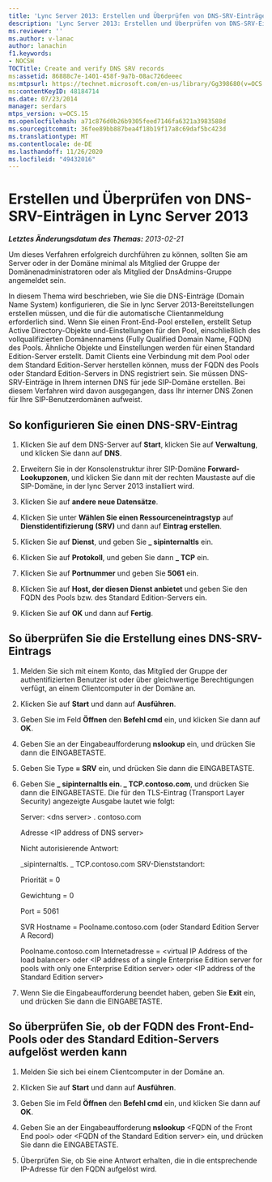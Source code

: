 ```yaml
---
title: 'Lync Server 2013: Erstellen und Überprüfen von DNS-SRV-Einträgen'
description: 'Lync Server 2013: Erstellen und Überprüfen von DNS-SRV-Einträgen'
ms.reviewer: ''
ms.author: v-lanac
author: lanachin
f1.keywords:
- NOCSH
TOCTitle: Create and verify DNS SRV records
ms:assetid: 86888c7e-1401-458f-9a7b-08ac726deeec
ms:mtpsurl: https://technet.microsoft.com/en-us/library/Gg398680(v=OCS.15)
ms:contentKeyID: 48184714
ms.date: 07/23/2014
manager: serdars
mtps_version: v=OCS.15
ms.openlocfilehash: a71c876d0b26b9305feed7146fa6321a3983588d
ms.sourcegitcommit: 36fee89bb887bea4f18b19f17a8c69daf5bc423d
ms.translationtype: MT
ms.contentlocale: de-DE
ms.lasthandoff: 11/26/2020
ms.locfileid: "49432016"
---
```

# <a name="create-and-verify-dns-srv-records-in-lync-server-2013"></a>Erstellen und Überprüfen von DNS-SRV-Einträgen in Lync Server 2013

<div data-xmlns="http://www.w3.org/1999/xhtml">

<div class="topic" data-xmlns="http://www.w3.org/1999/xhtml" data-msxsl="urn:schemas-microsoft-com:xslt" data-cs="https://msdn.microsoft.com/">

<div data-asp="https://msdn2.microsoft.com/asp">



</div>

<div id="mainSection">

<div id="mainBody">

<span> </span>

_**Letztes Änderungsdatum des Themas:** 2013-02-21_

Um dieses Verfahren erfolgreich durchführen zu können, sollten Sie am Server oder in der Domäne minimal als Mitglied der Gruppe der Domänenadministratoren oder als Mitglied der DnsAdmins-Gruppe angemeldet sein.

In diesem Thema wird beschrieben, wie Sie die DNS-Einträge (Domain Name System) konfigurieren, die Sie in lync Server 2013-Bereitstellungen erstellen müssen, und die für die automatische Clientanmeldung erforderlich sind. Wenn Sie einen Front-End-Pool erstellen, erstellt Setup Active Directory-Objekte und-Einstellungen für den Pool, einschließlich des vollqualifizierten Domänennamens (Fully Qualified Domain Name, FQDN) des Pools. Ähnliche Objekte und Einstellungen werden für einen Standard Edition-Server erstellt. Damit Clients eine Verbindung mit dem Pool oder dem Standard Edition-Server herstellen können, muss der FQDN des Pools oder Standard Edition-Servers in DNS registriert sein. Sie müssen DNS-SRV-Einträge in Ihrem internen DNS für jede SIP-Domäne erstellen. Bei diesem Verfahren wird davon ausgegangen, dass Ihr interner DNS Zonen für Ihre SIP-Benutzerdomänen aufweist.

<div>

## <a name="to-configure-a-dns-srv-record"></a>So konfigurieren Sie einen DNS-SRV-Eintrag

1.  Klicken Sie auf dem DNS-Server auf **Start**, klicken Sie auf **Verwaltung**, und klicken Sie dann auf **DNS**.

2.  Erweitern Sie in der Konsolenstruktur ihrer SIP-Domäne **Forward-Lookupzonen**, und klicken Sie dann mit der rechten Maustaste auf die SIP-Domäne, in der lync Server 2013 installiert wird.

3.  Klicken Sie auf **andere neue Datensätze**.

4.  Klicken Sie unter **Wählen Sie einen Ressourceneintragstyp** auf **Dienstidentifizierung (SRV)** und dann auf **Eintrag erstellen**.

5.  Klicken Sie auf **Dienst**, und geben Sie **\_ sipinternaltls** ein.

6.  Klicken Sie auf **Protokoll**, und geben Sie dann **\_ TCP** ein.

7.  Klicken Sie auf **Portnummer** und geben Sie **5061** ein.

8.  Klicken Sie auf **Host, der diesen Dienst anbietet** und geben Sie den FQDN des Pools bzw. des Standard Edition-Servers ein.

9.  Klicken Sie auf **OK** und dann auf **Fertig**.

</div>

<div>

## <a name="to-verify-the-creation-of-a-dns-srv-record"></a>So überprüfen Sie die Erstellung eines DNS-SRV-Eintrags

1.  Melden Sie sich mit einem Konto, das Mitglied der Gruppe der authentifizierten Benutzer ist oder über gleichwertige Berechtigungen verfügt, an einem Clientcomputer in der Domäne an.

2.  Klicken Sie auf  **Start** und dann auf  **Ausführen**.

3.  Geben Sie im Feld **Öffnen** den **Befehl cmd** ein, und klicken Sie dann auf **OK**.

4.  Geben Sie an der Eingabeaufforderung **nslookup** ein, und drücken Sie dann die EINGABETASTE.

5.  Geben Sie Type **= SRV** ein, und drücken Sie dann die EINGABETASTE.

6.  Geben Sie **\_ sipinternaltls ein. \_ TCP.contoso.com**, und drücken Sie dann die EINGABETASTE. Die für den TLS-Eintrag (Transport Layer Security) angezeigte Ausgabe lautet wie folgt:
    
    Server: \<dns server\> . contoso.com
    
    Adresse \<IP address of DNS server\>
    
    Nicht autorisierende Antwort:
    
    \_sipinternaltls. \_ TCP.contoso.com SRV-Dienststandort:
    
    Priorität = 0
    
    Gewichtung = 0
    
    Port = 5061
    
    SVR Hostname = Poolname.contoso.com (oder Standard Edition Server A Record)
    
    Poolname.contoso.com Internetadresse = \<virtual IP Address of the load balancer\> oder \<IP address of a single Enterprise Edition server for pools with only one Enterprise Edition server\> oder \<IP address of the Standard Edition server\>

7.  Wenn Sie die Eingabeaufforderung beendet haben, geben Sie **Exit** ein, und drücken Sie dann die EINGABETASTE.

</div>

<div>

## <a name="to-verify-that-the-fqdn-of-the-front-end-pool-or-standard-edition-server-can-be-resolved"></a>So überprüfen Sie, ob der FQDN des Front-End-Pools oder des Standard Edition-Servers aufgelöst werden kann

1.  Melden Sie sich bei einem Clientcomputer in der Domäne an.

2.  Klicken Sie auf  **Start** und dann auf  **Ausführen**.

3.  Geben Sie im Feld **Öffnen** den **Befehl cmd** ein, und klicken Sie dann auf **OK**.

4.  Geben Sie an der Eingabeaufforderung **nslookup** \<FQDN of the Front End pool\> oder \<FQDN of the Standard Edition server\> ein, und drücken Sie dann die EINGABETASTE.

5.  Überprüfen Sie, ob Sie eine Antwort erhalten, die in die entsprechende IP-Adresse für den FQDN aufgelöst wird.

</div>

</div>

<span> </span>

</div>

</div>

</div>


